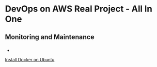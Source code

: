 # DevOps on AWS Real Project - All In One

## Monitoring and Maintenance

### 

- 
[Install Docker on Ubuntu](https://www.google.com)
